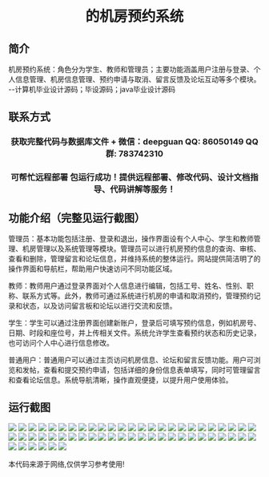<p><h1 align="center">的机房预约系统</h1></p>

## 简介
机房预约系统：角色分为学生、教师和管理员；主要功能涵盖用户注册与登录、个人信息管理、机房信息管理、预约申请与取消、留言反馈及论坛互动等多个模块。    --计算机毕业设计源码；毕设源码；java毕业设计源码


## 联系方式
<p><h3 align="center">获取完整代码与数据库文件 + 微信：deepguan QQ: 86050149 QQ群: 783742310</h3></p>
<p><h3 align="center">可帮忙远程部署 包运行成功！提供远程部署、修改代码、设计文档指导、代码讲解等服务！</h3></p>

## 功能介绍（完整见运行截图）
管理员：基本功能包括注册、登录和退出，操作界面设有个人中心、学生和教师管理、机房管理以及系统管理等模块。管理员可以进行机房预约信息的查询、审核、查看和删除，管理留言和论坛信息，并维持系统的整体运行。网站提供简洁明了的操作界面和导航栏，帮助用户快速访问不同功能区域。

教师：教师用户通过登录界面对个人信息进行编辑，包括工号、姓名、性别、职称、联系方式等。此外，教师可通过系统进行机房的申请和取消预约，管理预约记录和状态，以及访问留言板和论坛以进行交流和反馈。

学生：学生可以通过注册界面创建新账户，登录后可填写预约信息，例如机房号、日期、时段和座位号，并上传相关文件。系统允许学生查看预约状态和历史记录，也可访问个人中心进行信息修改。

普通用户：普通用户可以通过主页访问机房信息、论坛和留言反馈功能。用户可浏览和发帖，查看和提交预约申请，包括详细的身份信息表单填写，同时可管理留言和查看论坛信息。系统导航清晰，操作直观便捷，以提升用户使用体验。


## 运行截图
![](https://bs-1329754181.cos.ap-shanghai.myqcloud.com/ssm/JicangYuyueXitong/img/001.jpg)
![](https://bs-1329754181.cos.ap-shanghai.myqcloud.com/ssm/JicangYuyueXitong/img/002.jpg)
![](https://bs-1329754181.cos.ap-shanghai.myqcloud.com/ssm/JicangYuyueXitong/img/003.jpg)
![](https://bs-1329754181.cos.ap-shanghai.myqcloud.com/ssm/JicangYuyueXitong/img/004.jpg)
![](https://bs-1329754181.cos.ap-shanghai.myqcloud.com/ssm/JicangYuyueXitong/img/005.jpg)
![](https://bs-1329754181.cos.ap-shanghai.myqcloud.com/ssm/JicangYuyueXitong/img/006.jpg)
![](https://bs-1329754181.cos.ap-shanghai.myqcloud.com/ssm/JicangYuyueXitong/img/007.jpg)
![](https://bs-1329754181.cos.ap-shanghai.myqcloud.com/ssm/JicangYuyueXitong/img/008.jpg)
![](https://bs-1329754181.cos.ap-shanghai.myqcloud.com/ssm/JicangYuyueXitong/img/009.jpg)
![](https://bs-1329754181.cos.ap-shanghai.myqcloud.com/ssm/JicangYuyueXitong/img/010.jpg)
![](https://bs-1329754181.cos.ap-shanghai.myqcloud.com/ssm/JicangYuyueXitong/img/011.jpg)
![](https://bs-1329754181.cos.ap-shanghai.myqcloud.com/ssm/JicangYuyueXitong/img/012.jpg)
![](https://bs-1329754181.cos.ap-shanghai.myqcloud.com/ssm/JicangYuyueXitong/img/013.jpg)
![](https://bs-1329754181.cos.ap-shanghai.myqcloud.com/ssm/JicangYuyueXitong/img/014.jpg)
![](https://bs-1329754181.cos.ap-shanghai.myqcloud.com/ssm/JicangYuyueXitong/img/015.jpg)
![](https://bs-1329754181.cos.ap-shanghai.myqcloud.com/ssm/JicangYuyueXitong/img/016.jpg)
![](https://bs-1329754181.cos.ap-shanghai.myqcloud.com/ssm/JicangYuyueXitong/img/017.jpg)
![](https://bs-1329754181.cos.ap-shanghai.myqcloud.com/ssm/JicangYuyueXitong/img/018.jpg)
![](https://bs-1329754181.cos.ap-shanghai.myqcloud.com/ssm/JicangYuyueXitong/img/019.jpg)
![](https://bs-1329754181.cos.ap-shanghai.myqcloud.com/ssm/JicangYuyueXitong/img/020.jpg)
![](https://bs-1329754181.cos.ap-shanghai.myqcloud.com/ssm/JicangYuyueXitong/img/021.jpg)
![](https://bs-1329754181.cos.ap-shanghai.myqcloud.com/ssm/JicangYuyueXitong/img/022.jpg)
![](https://bs-1329754181.cos.ap-shanghai.myqcloud.com/ssm/JicangYuyueXitong/img/023.jpg)
![](https://bs-1329754181.cos.ap-shanghai.myqcloud.com/ssm/JicangYuyueXitong/img/024.jpg)
![](https://bs-1329754181.cos.ap-shanghai.myqcloud.com/ssm/JicangYuyueXitong/img/025.jpg)
![](https://bs-1329754181.cos.ap-shanghai.myqcloud.com/ssm/JicangYuyueXitong/img/026.jpg)
![](https://bs-1329754181.cos.ap-shanghai.myqcloud.com/ssm/JicangYuyueXitong/img/027.jpg)
![](https://bs-1329754181.cos.ap-shanghai.myqcloud.com/ssm/JicangYuyueXitong/img/028.jpg)
![](https://bs-1329754181.cos.ap-shanghai.myqcloud.com/ssm/JicangYuyueXitong/img/029.jpg)
![](https://bs-1329754181.cos.ap-shanghai.myqcloud.com/ssm/JicangYuyueXitong/img/030.jpg)
![](https://bs-1329754181.cos.ap-shanghai.myqcloud.com/ssm/JicangYuyueXitong/img/031.jpg)
![](https://bs-1329754181.cos.ap-shanghai.myqcloud.com/ssm/JicangYuyueXitong/img/032.jpg)
![](https://bs-1329754181.cos.ap-shanghai.myqcloud.com/ssm/JicangYuyueXitong/img/033.jpg)
![](https://bs-1329754181.cos.ap-shanghai.myqcloud.com/ssm/JicangYuyueXitong/img/034.jpg)
![](https://bs-1329754181.cos.ap-shanghai.myqcloud.com/ssm/JicangYuyueXitong/img/035.jpg)
![](https://bs-1329754181.cos.ap-shanghai.myqcloud.com/ssm/JicangYuyueXitong/img/036.jpg)
![](https://bs-1329754181.cos.ap-shanghai.myqcloud.com/ssm/JicangYuyueXitong/img/037.jpg)
![](https://bs-1329754181.cos.ap-shanghai.myqcloud.com/ssm/JicangYuyueXitong/img/038.jpg)
![](https://bs-1329754181.cos.ap-shanghai.myqcloud.com/ssm/JicangYuyueXitong/img/039.jpg)
![](https://bs-1329754181.cos.ap-shanghai.myqcloud.com/ssm/JicangYuyueXitong/img/040.jpg)
![](https://bs-1329754181.cos.ap-shanghai.myqcloud.com/ssm/JicangYuyueXitong/img/041.jpg)
![](https://bs-1329754181.cos.ap-shanghai.myqcloud.com/ssm/JicangYuyueXitong/img/042.jpg)
![](https://bs-1329754181.cos.ap-shanghai.myqcloud.com/ssm/JicangYuyueXitong/img/043.jpg)
![](https://bs-1329754181.cos.ap-shanghai.myqcloud.com/ssm/JicangYuyueXitong/img/044.jpg)
![](https://bs-1329754181.cos.ap-shanghai.myqcloud.com/ssm/JicangYuyueXitong/img/045.jpg)
![](https://bs-1329754181.cos.ap-shanghai.myqcloud.com/ssm/JicangYuyueXitong/img/046.jpg)
![](https://bs-1329754181.cos.ap-shanghai.myqcloud.com/ssm/JicangYuyueXitong/img/047.jpg)
![](https://bs-1329754181.cos.ap-shanghai.myqcloud.com/ssm/JicangYuyueXitong/img/048.jpg)
![](https://bs-1329754181.cos.ap-shanghai.myqcloud.com/ssm/JicangYuyueXitong/img/049.jpg)
![](https://bs-1329754181.cos.ap-shanghai.myqcloud.com/ssm/JicangYuyueXitong/img/050.jpg)
![](https://bs-1329754181.cos.ap-shanghai.myqcloud.com/ssm/JicangYuyueXitong/img/051.jpg)
![](https://bs-1329754181.cos.ap-shanghai.myqcloud.com/ssm/JicangYuyueXitong/img/052.jpg)
![](https://bs-1329754181.cos.ap-shanghai.myqcloud.com/ssm/JicangYuyueXitong/img/053.jpg)
![](https://bs-1329754181.cos.ap-shanghai.myqcloud.com/ssm/JicangYuyueXitong/img/054.jpg)
![](https://bs-1329754181.cos.ap-shanghai.myqcloud.com/ssm/JicangYuyueXitong/img/055.jpg)
![](https://bs-1329754181.cos.ap-shanghai.myqcloud.com/ssm/JicangYuyueXitong/img/056.jpg)

<p>本代码来源于网络,仅供学习参考使用!</p>
